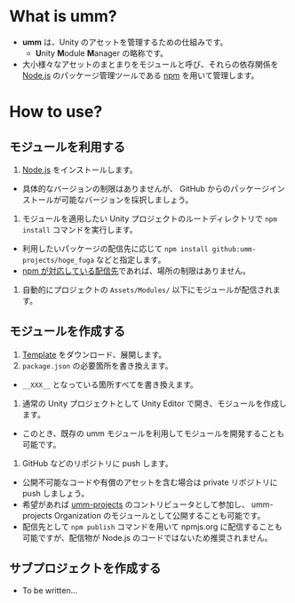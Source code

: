 # What is umm?

* **umm** は、Unity のアセットを管理するための仕組みです。
  * **U**nity **M**odule **M**anager の略称です。
* 大小様々なアセットのまとまりをモジュールと呼び、それらの依存関係を [Node.js](https://nodejs.org/) のパッケージ管理ツールである [npm](https://docs.npmjs.com/) を用いて管理します。

# How to use?

## モジュールを利用する

1. [Node.js](https://nodejs.org/) をインストールします。
  * 具体的なバージョンの制限はありませんが、 GitHub からのパッケージインストールが可能なバージョンを採択しましょう。
1. モジュールを適用したい Unity プロジェクトのルートディレクトリで `npm install` コマンドを実行します。
  * 利用したいパッケージの配信先に応じて `npm install github:umm-projects/hoge_fuga` などと指定します。
  * [npm が対応している配信先](https://docs.npmjs.com/files/package.json#dependencies)であれば、場所の制限はありません。
1. 自動的にプロジェクトの `Assets/Modules/` 以下にモジュールが配信されます。

## モジュールを作成する

1. [Template](https://github.com/umm-projects/_template_module/archive/v1.0.0.tar.gz) をダウンロード、展開します。
1. `package.json` の必要箇所を書き換えます。
  * `__XXX__` となっている箇所すべてを書き換えます。
1. 通常の Unity プロジェクトとして Unity Editor で開き、モジュールを作成します。
  * このとき、既存の umm モジュールを利用してモジュールを開発することも可能です。
1. GitHub などのリポジトリに push します。
  * 公開不可能なコードや有償のアセットを含む場合は private リポジトリに push しましょう。
  * 希望があれば [umm-projects](https://github.com/umm-projects) のコントリビュータとして参加し、 umm-projects Organization のモジュールとして公開することも可能です。
  * 配信先として `npm publish` コマンドを用いて npmjs.org に配信することも可能ですが、配信物が Node.js のコードではないため推奨されません。

## サブプロジェクトを作成する

* To be written...
